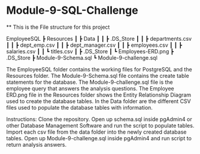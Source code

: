 # Module-9-SQL-Challenge
** This is the File structure for this project

EmployeeSQL
 ┣ Resources
 ┃ ┣ Data
 ┃ ┃ ┣ .DS_Store
 ┃ ┃ ┣ departments.csv
 ┃ ┃ ┣ dept_emp.csv
 ┃ ┃ ┣ dept_manager.csv
 ┃ ┃ ┣ employees.csv
 ┃ ┃ ┣ salaries.csv
 ┃ ┃ ┗ titles.csv
 ┃ ┣ .DS_Store
 ┃ ┗ Employees-ERD.png
 ┣ .DS_Store
 ┣ Module-9-Schema.sql
 ┗ Module-9-challenge.sql

The EmployeeSQL folder contains the working files for PostgreSQL and the Resources folder.
The Module-9-Schema.sql file contains the create table statements for the database.
The Module-9-challenge.sql file is the employee query that answers the analysis questions.
The Employee ERD.png file in the Resources folder shows the Entity Relationship Diagram used to create the database tables.
In the Data folder are the different CSV files used to populate the database tables with information.

Instructions:
Clone the repository.
Open up schema.sql inside pgAdmin4 or other Database Management Software and run the script to populate tables.
Import each csv file from the data folder into the newly created database tables.
Open up Module-9-challenge.sql inside pgAdmin4 and run script to return analysis answers.